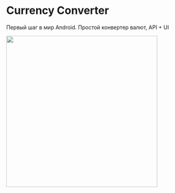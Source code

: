 #  Currency Converter

Первый шаг в мир Android. Простой конвертер валют, API + UI

<img src="https://github.com/alxdthn/Converter/blob/master/readmeSrc/Converter.gif" width="400">